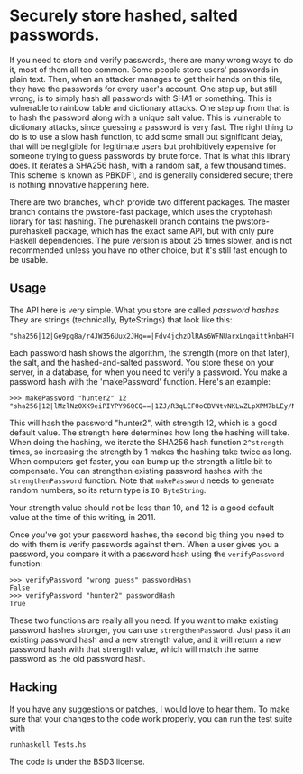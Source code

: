 Securely store hashed, salted passwords.
====================

If you need to store and verify passwords, there are many wrong ways to do it, most of them all too common. Some people store users' passwords in plain text. Then, when an attacker manages to get their hands on this file, they have the passwords for every user's account. One step up, but still wrong, is to simply hash all passwords with SHA1 or something. This is vulnerable to rainbow table and dictionary attacks. One step up from that is to hash the password along with a unique salt value. This is vulnerable to dictionary attacks, since guessing a password is very fast. The right thing to do is to use a slow hash function, to add some small but significant delay, that will be negligible for legitimate users but prohibitively expensive for someone trying to guess passwords by brute force. That is what this library does. It iterates a SHA256 hash, with a random salt, a few thousand times. This scheme is known as PBKDF1, and is generally considered secure; there is nothing innovative happening here.

There are two branches, which provide two different packages. The master branch contains the pwstore-fast package, which uses the cryptohash library for fast hashing. The purehaskell branch contains the pwstore-purehaskell package, which has the exact same API, but with only pure Haskell dependencies. The pure version is about 25 times slower, and is not recommended unless you have no other choice, but it's still fast enough to be usable.

Usage
-----

The API here is very simple. What you store are called *password hashes*.  They are strings (technically, ByteStrings) that look like this:

    "sha256|12|Ge9pg8a/r4JW356Uux2JHg==|Fdv4jchzDlRAs6WFNUarxLngaittknbaHFFc0k8hAy0="

Each password hash shows the algorithm, the strength (more on that later),
the salt, and the hashed-and-salted password. You store these on your server,
in a database, for when you need to verify a password. You make a password
hash with the 'makePassword' function. Here's an example:

    >>> makePassword "hunter2" 12
    "sha256|12|lMzlNz0XK9eiPIYPY96QCQ==|1ZJ/R3qLEF0oCBVNtvNKLwZLpXPM7bLEy/Nc6QBxWro="

This will hash the password "hunter2", with strength 12, which is a good default value. The strength here determines how long the hashing will take. When doing the hashing, we iterate the SHA256 hash function `2^strength` times, so increasing the strength by 1 makes the hashing take twice as long. When computers get faster, you can bump up the strength a little bit to compensate. You can strengthen existing password hashes with the `strengthenPassword` function. Note that `makePassword` needs to generate random numbers, so its return type is `IO ByteString`.

Your strength value should not be less than 10, and 12 is a good default value at the time of this writing, in 2011.

Once you've got your password hashes, the second big thing you need to do with them is verify passwords against them. When a user gives you a password, you compare it with a password hash using the `verifyPassword` function:

    >>> verifyPassword "wrong guess" passwordHash
    False
    >>> verifyPassword "hunter2" passwordHash
    True

These two functions are really all you need. If you want to make existing password hashes stronger, you can use `strengthenPassword`. Just pass it an existing password hash and a new strength value, and it will return a new password hash with that strength value, which will match the same password as the old password hash.

Hacking
------

If you have any suggestions or patches, I would love to hear them. To make sure that your changes to the code work properly, you can run the test suite with

    runhaskell Tests.hs

The code is under the BSD3 license.
